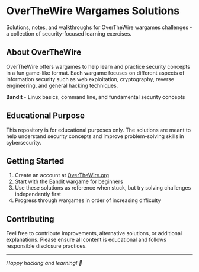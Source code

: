 # OverTheWire Wargames Solutions

Solutions, notes, and walkthroughs for OverTheWire wargames challenges - a collection of security-focused learning exercises.

## About OverTheWire

OverTheWire offers wargames to help learn and practice security concepts in a fun game-like format. Each wargame focuses on different aspects of information security such as web exploitation, cryptography, reverse engineering, and general hacking techniques.

<!--## Repository Structure

```
├── bandit/          # Basic Linux commands and security concepts
├── leviathan/       # Binary exploitation and reverse engineering
├── narnia/          # Stack overflow vulnerabilities
├── behemoth/        # Advanced binary exploitation
├── utumno/          # Complex exploitation techniques
├── maze/            # Network and cryptography challenges
└── scripts/         # Useful automation scripts and tools
```

## Wargames Included
-->
**Bandit** - Linux basics, command line, and fundamental security concepts
<!--- **Leviathan** - Introduction to binary exploitation
- **Narnia** - Stack-based buffer overflows
- **Behemoth** - Advanced exploitation techniques
- **Utumno** - Complex binary challenges
- **Maze** - Mixed challenges including crypto and networking

## Usage

Each directory contains:
- `solutions.md` - Step-by-step walkthroughs
- `notes.md` - Key concepts and learning points
- `scripts/` - Helper scripts and exploits where applicable
-->
## Educational Purpose

This repository is for educational purposes only. The solutions are meant to help understand security concepts and improve problem-solving skills in cybersecurity.

## Getting Started

1. Create an account at [OverTheWire.org](https://overthewire.org)
2. Start with the Bandit wargame for beginners
3. Use these solutions as reference when stuck, but try solving challenges independently first
4. Progress through wargames in order of increasing difficulty

## Contributing

Feel free to contribute improvements, alternative solutions, or additional explanations. Please ensure all content is educational and follows responsible disclosure practices.

---

*Happy hacking and learning! 🚀*
